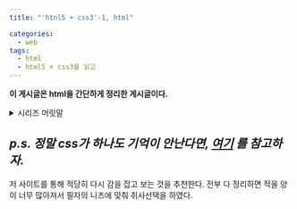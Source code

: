 ```yaml
---
title: "'htnl5 + css3'-1, html"

categories:
  - web
tags:
  - html
  - html5 + css3를 읽고
---
```

__이 게시글은 html을 간단하게 정리한 게시글이다.__

<details>
<summary>시리즈 머릿말</summary>
<div markdown = 1>

전공 뭐 듣지 같은 토이 프로젝트를 진행하면서, html/css/js를 어느정도 사용했기 때문에, 이번 방학에 계획한 웹 게임 프로젝트 정도는 무난하게 진행할 수 있을 것이라고 생각하였다. 
<img src="https://raw.githubusercontent.com/woog2roid/woog2roid.github.io/master/_posts/%EC%9B%B9%20%EA%B8%B0%EB%B3%B8%20%EC%A0%95%EB%A6%AC/images/%EC%A0%84%EA%B3%B5%EB%AD%90%EB%93%A3%EC%A7%80.png" width="500" height="230">   
~~이게 이전에 작업했던 전공 뭐 듣지 프로젝트인데, 완성도 하지 않았고 강의들을 학년별로 나열한거에 오류도 있다...~~


하지만 너무 오만한 생각이었다. 이전에 html/css/js와 관련한 공부는 책이나 강의를 들은 것이 아니고 그저 인터넷에서 지식을 조각모음 한 것이었는데, 정리를 따로 하지 않아 다시 복기를 하기에도 어려움이 있었으며, 체계적으로 공부하지 않은 지식의 한계를 느끼게 되었다.

결국 도서관에서 이와 관련한 책들을 빌려와 공부를 다시 시작하게 되었다.   
__이 포스트는 do it html5 + css3를 읽고 정리한 포스트이다.__   
물론 모든 내용이 들어가지는 않으며, 철저히 본인의 기준과 수준에 따라 포스팅 된다.  
후에 책의 다른 내용이 필요하게 되면, 그 때 다시 글이 올라올 수도 있다.

</div>
</details>

## _p.s. 정말 css가 하나도 기억이 안난다면, [여기](http://webberstudy.com/html-css) 를 참고하자._
저 사이트를 통해 적당히 다시 감을 잡고 보는 것을 추천한다. 전부 다 정리하면 적을 양이 너무 많아져서 필자의 니즈에 맞춰 취사선택을 하였다.

# 